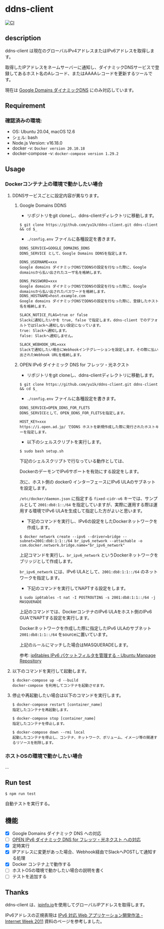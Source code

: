 # ddns-client

[![CI](https://github.com/yu1k/ddns-client/actions/workflows/ci.yml/badge.svg?branch=main)](https://github.com/yu1k/ddns-client/actions/workflows/ci.yml)

## description

ddns-client は現在のグローバルIPv4アドレスまたはIPv6アドレスを取得します。

取得したIPアドレスをネームサーバーに通知し、ダイナミックDNSサービスで登録してあるホスト名のAレコード、またはAAAAレコードを更新するツールです。

現在は [Google Domains ダイナミックDNS](https://support.google.com/domains/answer/6147083?hl=ja) にのみ対応しています。

## Requirement

### 確認済みの環境:

- OS: Ubuntu 20.04, macOS 12.6
- シェル: bash
- Node.js Version: v16.18.0
- docker -v: `Docker version 20.10.18`
- docker-compose -v: `docker-compose version 1.29.2`

## Usage

### Dockerコンテナ上の環境で動かしたい場合

1. DDNSサービスごとに設定内容が異なります。
        
    1. Google Domains DDNS
        
        - リポジトリをgit cloneし、ddns-clientディレクトリに移動します。
        
        ```
        $ git clone https://github.com/yu1k/ddns-client.git ddns-client && cd $_
        ```
        
        - `./config.env` ファイルに各種設定を書きます。
    
        ```
        DDNS_SERVICE=GOOGLE_DOMAINS_DDNS
        DDNS_SERVICE として、Google Domains DDNSを指定します。
        
        DDNS_USERNAME=xxx
        Google domains ダイナミックDNSでDDNSの設定を行なった際に、Google domainsから払い出されたユーザ名を格納します。
        
        DDNS_PASSWORD=xxx
        Google domains ダイナミックDNSでDDNSの設定を行なった際に、Google domainsから払い出されたパスワードを格納します。
        DDNS_HOSTNAME=host.example.com
        Google domains ダイナミックDNSでDDNSの設定を行なった際に、登録したホスト名を格納します。
        
        SLACK_NOTICE_FLAG=true or false
        Slackに通知したいかを true, false で指定します。ddns-client でのデフォルトではSlackへ通知しない設定になっています。
        true: Slackへ通知します。
        false: Slackへ通知しません。
        
        SLACK_WEBHOOK_URL=xxx
        Slackで通知したい場合にWebhookインテグレーションを設定します。その際に払い出されたWebhook URLを格納します。
        ```
        
    1. OPEN IPv6 ダイナミック DNS for フレッツ・光ネクスト

        - リポジトリをgit cloneし、ddns-clientディレクトリに移動します。
        
        ```
        $ git clone https://github.com/yu1k/ddns-client.git ddns-client && cd $_
        ```
        
        - `./config.env` ファイルに各種設定を書きます。

        ```
        DDNS_SERVICE=OPEN_DDNS_FOR_FLETS
        DDNS_SERVICEとして、OPEN_DDNS_FOR_FLETSを指定します。
        
        HOST_KEY=xxx
        https://i.open.ad.jp/ でDDNS ホストを新規作成した際に発行されたホストキーを指定します。
        ```
        
        - 以下のシェルスクリプトを実行します。
        
        ```
        $ sudo bash setup.sh
        ```
        
        下記のシェルスクリプトで行なっている動作としては、
        
        DockerのデーモンでIPv6サポートを有効にする設定をします。
        
        次に、ホスト側の docker0 インターフェースにIPv6 ULAのサブネットを設定します。
        
        `/etc/docker/daemon.json` に指定する `fixed-cidr-v6` キーでは、サンプルとして `2001:db8:1::/64` を指定していますが、実際に運用する際は運用する環境でIPv6 ULAを生成して指定した方がよいと思います。
        
        - 下記のコマンドを実行し、IPv6の設定をしたDockerネットワークを作成します。
        
        ```
        $ docker network create --ipv6 --driver=bridge --subnet=2001:db8:1:1::/64 br_ipv6_network --attachable -o com.docker.network.bridge.name="br_ipv6_network"
        ```
        
        上記コマンドを実行し、`br_ipv6_network` というDockerネットワークをブリッジとして作成します。
        
        `br_ipv6_network` には、IPv6 ULAとして、`2001:db8:1:1::/64` のネットワークを指定します。
        
        - 下記のコマンドを実行してNAPTする設定をします。
        
        ```
        $ sudo ip6tables -t nat -I POSTROUTING -s 2001:db8:1:1::/64 -j MASQUERADE
        ```
        
        上記のコマンドでは、DockerコンテナのIPv6 ULAをホスト側のIPv6 GUAでNAPTする設定を実行します。
        
        Dockerネットワークを作成した際に指定したIPv6 ULAのサブネット `2001:db8:1:1::/64` をsourceに置いています。
        
        上記のルールにマッチした場合はMASQUERADEします。
        
        参考: [ip6tables IPv6 パケットフィルタを管理する - Ubuntu Manpage Repository](https://manpages.ubuntu.com/manpages/trusty/ja/man8/ip6tables.8.html)
        
2. 以下のコマンドを実行して起動します。

    ```
    $ docker-compose up -d --build
    docker-compose を利用してコンテナを起動させます。
    ```

3. 停止や再起動したい場合は以下のコマンドを実行します。

    ```
    $ docker-compose restart [container_name]
    指定したコンテナを再起動します。

    $ docker-compose stop [container_name]
    指定したコンテナを停止します。

    $ docker-compose down --rmi local
    起動したコンテナを停止し、コンテナ、ネットワーク、ボリューム、イメージ等の関連するリソースを削除します。
    ```

### ホストOSの環境で動かしたい場合

...

## Run test

```
$ npm run test
```

自動テストを実行する。

## 機能

- [x] Google Domains ダイナミック DNS への対応
- [ ] [OPEN IPv6 ダイナミック DNS for フレッツ・光ネクスト への対応](https://i.open.ad.jp/)
- [x] 定時実行
- [x] IPアドレスに変更があった場合、Webhook経由でSlackへPOSTして通知する処理
- [x] Docker コンテナ上で動作する
- [ ] ホストOSの環境で動かしたい場合の説明を書く
- [ ] テストを追加する

## Thanks

ddns-client は、[ipinfo.io](https://ipinfo.io/)を使用してグローバルIPアドレスを取得します。

IPv6アドレスの正規表現は [IPv6 対応 Web アプリケーション開発作法 -  Internet Week 2011](https://www.nic.ad.jp/ja/materials/iw/2011/proceedings/t5/t5-04.pdf) 資料のページを参考しました。